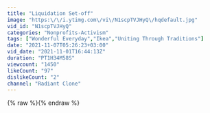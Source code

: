 ```yaml
---
title: "Liquidation Set-off"
image: "https:\/\/i.ytimg.com\/vi\/N1scpTVJHyQ\/hqdefault.jpg"
vid_id: "N1scpTVJHyQ"
categories: "Nonprofits-Activism"
tags: ["Wonderful Everyday","Ikea","Uniting Through Traditions"]
date: "2021-11-07T05:26:23+03:00"
vid_date: "2021-11-01T16:44:13Z"
duration: "PT1H34M58S"
viewcount: "1450"
likeCount: "97"
dislikeCount: "2"
channel: "Radiant Clone"
---
```

{% raw %}{% endraw %}
